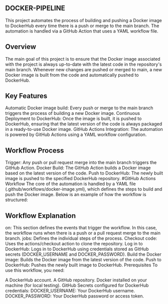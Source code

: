 ## DOCKER-PIPELINE
This project automates the process of building and pushing a Docker image to DockerHub every time there is a push or merge to the main branch. The automation is handled via a GitHub Action that uses a YAML workflow file.


## Overview
The main goal of this project is to ensure that the Docker image associated with the project is always up-to-date with the latest code in the repository's main branch. Whenever new changes are pushed or merged to main, a new Docker image is built from the code and automatically pushed to DockerHub.

## Key Features
Automatic Docker image build: Every push or merge to the main branch triggers the process of building a new Docker image.
Continuous Deployment to DockerHub: Once the image is built, it is pushed to DockerHub, ensuring that the latest version of the code is always packaged in a ready-to-use Docker image.
GitHub Actions Integration: The automation is powered by GitHub Actions using a YAML workflow configuration.

## Workflow Process
Trigger: Any push or pull request merge into the main branch triggers the GitHub Action.
Docker Build: The GitHub Action builds a Docker image based on the latest version of the code.
Push to DockerHub: The newly built image is pushed to the specified DockerHub repository.
#GitHub Actions Workflow
The core of the automation is handled by a YAML file (.github/workflows/docker-image.yml), which defines the steps to build and push the Docker image. Below is an example of how the workflow is structured:

## Workflow Explanation
on: This section defines the events that trigger the workflow. In this case, the workflow runs when there is a push or a pull request merge to the main branch.
jobs: Defines the individual steps of the process.
Checkout code: Uses the actions/checkout action to clone the repository.
Log in to DockerHub: Logs in to DockerHub using credentials stored as GitHub secrets (DOCKER_USERNAME and DOCKER_PASSWORD).
Build the Docker image: Builds the Docker image from the latest version of the code.
Push to DockerHub: Pushes the newly built image to DockerHub.
Prerequisites
To use this workflow, you need:

A DockerHub account.
A GitHub repository.
Docker installed on your machine (for local testing).
GitHub Secrets configured for DockerHub credentials:
DOCKER_USERNAME: Your DockerHub username.
DOCKER_PASSWORD: Your DockerHub password or access token.
